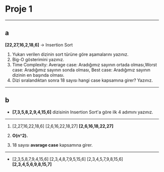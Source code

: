 # Proje 1
***

## a

**[22,27,16,2,18,6]** -> Insertion Sort

1. Yukarı verilen dizinin sort türüne göre aşamalarını yazınız.
2. Big-O gösterimini yazınız.
3. Time Complexity: Average case: Aradığımız sayının ortada olması,Worst case: Aradığımız sayının sonda olması, Best case: Aradığımız sayının dizinin en başında olması.
4. Dizi sıralandıktan sonra 18 sayısı hangi case kapsamına girer? Yazınız.

***
## b

* **[7,3,5,8,2,9,4,15,6]** dizisinin Insertion Sort'a göre ilk 4 adımını yazınız.

*** 

1. [2,27,16,22,18,6] 
[2,6,16,22,18,27] 
**[2,6,16,18,22,27]**

2. **O(n^2).**

4. 18 sayısı **avarage case** kapsamına girer.

***
* [2,3,5,8,7,9,4,15,6]
[2,3,4,8,7,9,5,15,6]
[2,3,4,5,7,9,8,15,6]
**[2,3,4,5,6,9,8,15,7]**